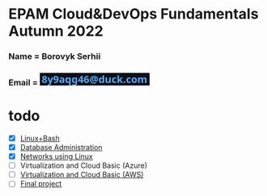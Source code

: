 # EPAM Cloud&DevOps Fundamentals Autumn 2022 
### Name    = Borovyk Serhii 
### Email   = ![mail](linux-and-bash/images/mail.png)
# todo 
- [x] [Linux+Bash](/linux-and-bash/readme.md) 
- [x] [Database Administration](/databases/readme.md) 
- [x] [Networks using Linux](/networking/readme.md) 
- [ ] Virtualization and Cloud Basic (Azure) 
- [ ] [Virtualization and Cloud Basic (AWS)](/aws/readme.md) 
- [ ] [Final project](/project/) 
